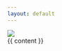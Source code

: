 ```yaml
---
layout: default
---
```

<div id="container" class="clearfix">
  <div id="main-image" class="halves">
    <img src="{{ page.image }}" />
  </div>
  <div id="main-content" class="halves{% if page.feed == true %} feed{% endif %}">
    {{ content }}
  </div>
</div>
